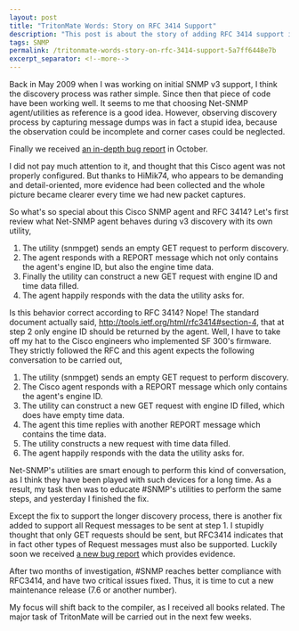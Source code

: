 ```yaml
---
layout: post
title: "TritonMate Words: Story on RFC 3414 Support"
description: "This post is about the story of adding RFC 3414 support in #SNMP."
tags: SNMP
permalink: /tritonmate-words-story-on-rfc-3414-support-5a7ff6448e7b
excerpt_separator: <!--more-->
---
```

Back in May 2009 when I was working on initial SNMP v3 support, I think the discovery process was rather simple. Since then that piece of code have been working well. It seems to me that choosing Net-SNMP agent/utilities as reference is a good idea. However, observing discovery process by capturing message dumps was in fact a stupid idea, because the observation could be incomplete and corner cases could be neglected.

Finally we received [an in-depth bug report](http://sharpsnmplib.codeplex.com/workitem/7243) in October.
<!--more-->

I did not pay much attention to it, and thought that this Cisco agent was not properly configured. But thanks to HiMik74, who appears to be demanding and detail-oriented, more evidence had been collected and the whole picture became clearer every time we had new packet captures.

So what's so special about this Cisco SNMP agent and RFC 3414? Let's first review what Net-SNMP agent behaves during v3 discovery with its own utility,

1. The utility (snmpget) sends an empty GET request to perform discovery.
1. The agent responds with a REPORT message which not only contains the agent's engine ID, but also the engine time data.
1. Finally the utility can construct a new GET request with engine ID and time data filled.
1. The agent happily responds with the data the utility asks for.

Is this behavior correct according to RFC 3414? Nope! The standard document actually said,
http://tools.ietf.org/html/rfc3414#section-4, that at step 2 only engine ID should be returned by the agent. Well, I have to take off my hat to the Cisco engineers who implemented SF 300's firmware. They strictly followed the RFC and this agent expects the following conversation to be carried out,

1. The utility (snmpget) sends an empty GET request to perform discovery.
1. The Cisco agent responds with a REPORT message which only contains the agent's engine ID.
1. The utility can construct a new GET request with engine ID filled, which does have empty time data.
1. The agent this time replies with another REPORT message which contains the time data.
1. The utility constructs a new request with time data filled.
1. The agent happily responds with the data the utility asks for.

Net-SNMP's utilities are smart enough to perform this kind of conversation, as I think they have been played with such devices for a long time. As a result, my task then was to educate #SNMP's utilities to perform the same steps, and yesterday I finished the fix.

Except the fix to support the longer discovery process, there is another fix added to support all Request messages to be sent at step 1. I stupidly thought that only GET requests should be sent, but RFC3414 indicates that in fact other types of Request messages must also be supported. Luckily soon we received [a new bug report](http://sharpsnmplib.codeplex.com/workitem/7245) which provides evidence.

After two months of investigation, #SNMP reaches better compliance with RFC3414, and have two critical issues fixed. Thus, it is time to cut a new maintenance release (7.6 or another number).

My focus will shift back to the compiler, as I received all books related. The major task of TritonMate will be carried out in the next few weeks.

